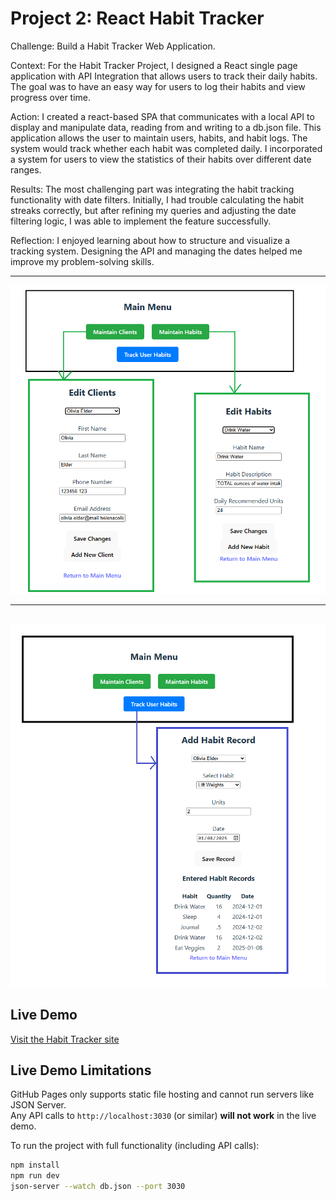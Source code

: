 #  Project 2: React Habit Tracker
Challenge: Build a Habit Tracker Web Application.

Context: For the Habit Tracker Project, I designed a React single page application with API Integration that allows users to track their daily habits. The goal was to have an easy way for users to log their habits and view progress over time.

Action:  I created a react-based SPA that communicates with a local API to display and manipulate data, reading from and writing to a db.json file.  This application allows the user to maintain users, habits, and habit logs. The system would track whether each habit was completed daily. I incorporated a system for users to view the statistics of their habits over different date ranges.

Results: The most challenging part was integrating the habit tracking functionality with date filters. Initially, I had trouble calculating the habit streaks correctly, but after refining my queries and adjusting the date filtering logic, I was able to implement the feature successfully.

Reflection: I enjoyed learning about how to structure and visualize a tracking system. Designing the API and managing the dates helped me improve my problem-solving skills.

<hr>
  <img src="https://github.com/oliviaelder/Project-2/raw/main/MaintainClientandHabit.png" alt="Client and Habit Functions" style="max-width: 100%; height: auto;">
<hr>
<br>
  <img src="https://github.com/oliviaelder/Project-2/raw/main/AddHabit.png" alt="Add Habit Function" style="max-width: 100%; height: auto;">
<br>

## Live Demo

 [Visit the Habit Tracker site](https://oliviaelder.github.io/Project-2/)

## Live Demo Limitations

GitHub Pages only supports static file hosting and cannot run servers like JSON Server.  
Any API calls to `http://localhost:3030` (or similar) **will not work** in the live demo.

To run the project with full functionality (including API calls):

```bash
npm install
npm run dev
json-server --watch db.json --port 3030

